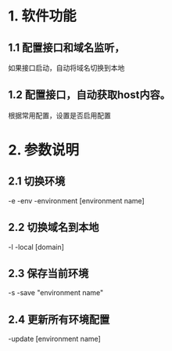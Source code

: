 # 1. 软件功能
## 1.1 配置接口和域名监听，
如果接口启动，自动将域名切换到本地

## 1.2 配置接口，自动获取host内容。
根据常用配置，设置是否启用配置

# 2. 参数说明
## 2.1 切换环境
-e -env -environment [environment name]

## 2.2 切换域名到本地
-l -local [domain]

## 2.3 保存当前环境
-s -save "environment name"

## 2.4 更新所有环境配置
-update [environment name]